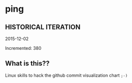 # ping

## HISTORICAL ITERATION
2015-12-02

Incremented: 380

## What is this?? 
Linux skills to hack the github commit visualization chart `;-)`
